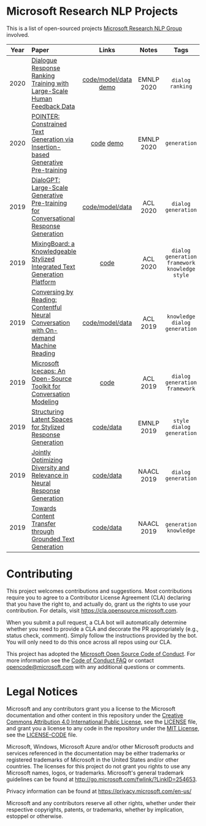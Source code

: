 # Microsoft Research NLP Projects

This is a list of open-sourced projects [Microsoft Research NLP Group](https://www.microsoft.com/en-us/research/group/natural-language-processing) involved.

| Year | Paper    | Links | Notes | Tags |
|:-----------: | :------------- | :-----------: | :-----------: |:-----------: |
| 2020 | [Dialogue Response Ranking Training with Large-Scale Human Feedback Data](https://arxiv.org/abs/2009.06978) | [code/model/data](https://github.com/golsun/DialogRPT) [demo](https://colab.research.google.com/drive/1jQXzTYsgdZIQjJKrX4g3CP0_PGCeVU3C?usp=sharing) | EMNLP 2020 | `dialog` `ranking`|
| 2020 | [POINTER: Constrained Text Generation via Insertion-based Generative Pre-training](https://arxiv.org/abs/2005.00558) | [code](https://github.com/dreasysnail/POINTER) [demo](http://52.247.25.3:8900/) | EMNLP 2020 | `generation` |
| 2019 | [DialoGPT: Large-Scale Generative Pre-training for Conversational Response Generation](https://arxiv.org/abs/1911.00536) | [code/model/data](https://github.com/microsoft/DialoGPT) | ACL 2020 | `dialog` `generation`|
| 2019 | [MixingBoard: a Knowledgeable Stylized Integrated Text Generation Platform](https://arxiv.org/abs/2005.08365) | [code](https://github.com/microsoft/MixingBoard) | ACL 2020 | `dialog` `generation` `framework` `knowledge` `style` |
| 2019 | [Conversing by Reading: Contentful Neural Conversation with On-demand Machine Reading](https://www.aclweb.org/anthology/P19-1539/) | [code/model/data](https://github.com/qkaren/converse_reading_cmr) | ACL 2019 | `knowledge` `dialog` `generation`  |
| 2019 | [Microsoft Icecaps: An Open-Source Toolkit for Conversation Modeling](https://www.aclweb.org/anthology/P19-3021.pdf) | [code](https://github.com/microsoft/icecaps) | ACL 2019 | `dialog` `generation` `framework` |
| 2019 | [Structuring Latent Spaces for Stylized Response Generation](https://arxiv.org/abs/1909.05361) | [code/data](https://github.com/golsun/StyleFusion) | EMNLP 2019 | `style` `dialog` `generation` |
| 2019 | [Jointly Optimizing Diversity and Relevance in Neural Response Generation](https://arxiv.org/abs/1902.11205) | [code/data](https://github.com/golsun/SpaceFusion) | NAACL 2019 | `dialog` `generation` |
| 2019 | [Towards Content Transfer through Grounded Text Generation](https://arxiv.org/abs/1905.05293) | [code/data](https://github.com/shrimai/Towards-Content-Transfer-through-Grounded-Text-Generation) | NAACL 2019 | `generation` `knowledge`|

# Contributing

This project welcomes contributions and suggestions.  Most contributions require you to agree to a
Contributor License Agreement (CLA) declaring that you have the right to, and actually do, grant us
the rights to use your contribution. For details, visit https://cla.opensource.microsoft.com.

When you submit a pull request, a CLA bot will automatically determine whether you need to provide
a CLA and decorate the PR appropriately (e.g., status check, comment). Simply follow the instructions
provided by the bot. You will only need to do this once across all repos using our CLA.

This project has adopted the [Microsoft Open Source Code of Conduct](https://opensource.microsoft.com/codeofconduct/).
For more information see the [Code of Conduct FAQ](https://opensource.microsoft.com/codeofconduct/faq/) or
contact [opencode@microsoft.com](mailto:opencode@microsoft.com) with any additional questions or comments.

# Legal Notices

Microsoft and any contributors grant you a license to the Microsoft documentation and other content
in this repository under the [Creative Commons Attribution 4.0 International Public License](https://creativecommons.org/licenses/by/4.0/legalcode),
see the [LICENSE](LICENSE) file, and grant you a license to any code in the repository under the [MIT License](https://opensource.org/licenses/MIT), see the
[LICENSE-CODE](LICENSE-CODE) file.

Microsoft, Windows, Microsoft Azure and/or other Microsoft products and services referenced in the documentation
may be either trademarks or registered trademarks of Microsoft in the United States and/or other countries.
The licenses for this project do not grant you rights to use any Microsoft names, logos, or trademarks.
Microsoft's general trademark guidelines can be found at http://go.microsoft.com/fwlink/?LinkID=254653.

Privacy information can be found at https://privacy.microsoft.com/en-us/

Microsoft and any contributors reserve all other rights, whether under their respective copyrights, patents,
or trademarks, whether by implication, estoppel or otherwise.
